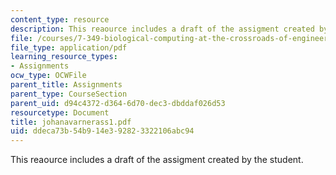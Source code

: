 ```yaml
---
content_type: resource
description: This reaource includes a draft of the assigment created by the student.
file: /courses/7-349-biological-computing-at-the-crossroads-of-engineering-and-science-spring-2005/ddeca73b54b914e392823322106abc94_johanavarnerass1.pdf
file_type: application/pdf
learning_resource_types:
- Assignments
ocw_type: OCWFile
parent_title: Assignments
parent_type: CourseSection
parent_uid: d94c4372-d364-6d70-dec3-dbddaf026d53
resourcetype: Document
title: johanavarnerass1.pdf
uid: ddeca73b-54b9-14e3-9282-3322106abc94
---
```

This reaource includes a draft of the assigment created by the student.

